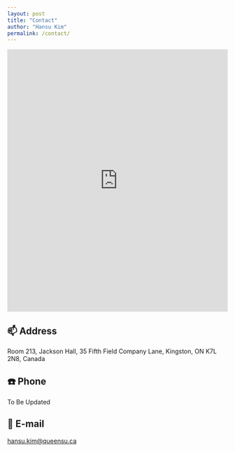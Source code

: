 ```yaml
---
layout: post
title: "Contact"
author: "Hansu Kim"
permalink: /contact/
---
```


<iframe src="https://www.google.com/maps/embed?pb=!1m18!1m12!1m3!1d5718.1054158196275!2d-76.49559642329775!3d44.22657321515794!2m3!1f0!2f0!3f0!3m2!1i1024!2i768!4f13.1!3m3!1m2!1s0x4cd2ab5da0ea6bf5%3A0xab125bf9aad188b1!2sJackson%20Hall!5e0!3m2!1sen!2sca!4v1736275785272!5m2!1sen!2sca" width="100%" height="600" style="border:0;" allowfullscreen="" loading="lazy" referrerpolicy="no-referrer-when-downgrade"></iframe>
   
## 📫 Address   
Room 213, Jackson Hall, 35 Fifth Field Company Lane, Kingston, ON K7L 2N8, Canada   
   
## ☎️ Phone   
To Be Updated   
   
## 📧 E-mail   
[hansu.kim@queensu.ca](mailto:hansu.kim@queensu.ca)   
